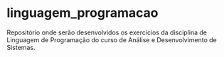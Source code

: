 # linguagem_programacao
Repositório onde serão desenvolvidos os exercícios da disciplina de Linguagem de Programação do curso de Análise e Desenvolvimento de Sistemas.
